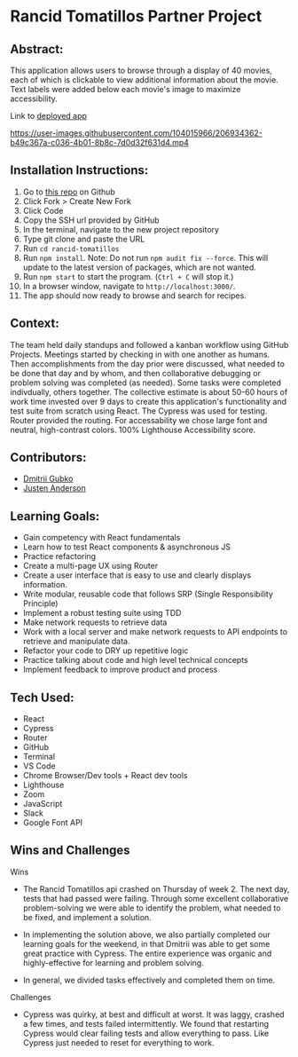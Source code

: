 # Rancid Tomatillos Partner Project
## Abstract:
This application allows users to browse through a display of 40 movies, each of which is clickable to view additional information about the movie. Text labels were added below each movie's image to maximize accessibility. 

Link to [deployed app](https://rancid-tomatillos-puce.vercel.app/)


https://user-images.githubusercontent.com/104015966/206934362-b49c367a-c036-4b01-8b8c-7d0d32f631d4.mp4


## Installation Instructions:
1. Go to [this repo](https://github.com/dgubko/rancid-tomatillos) on Github
2. Click Fork > Create New Fork
3. Click Code
4. Copy the SSH url provided by GitHub
5. In the terminal, navigate to the new project repository
6. Type git clone and paste the URL
7. Run `cd rancid-tomatillos`
8. Run `npm install`. Note: Do not run `npm audit fix --force`. This will update to the latest version of packages, which are not wanted. 
9. Run `npm start` to start the program. (`Ctrl + C` will stop it.)
10. In a browser window, navigate to `http://localhost:3000/`.
11. The app should now ready to browse and search for recipes.  

## Context:
The team held daily standups and followed a kanban workflow using GitHub Projects. Meetings started by checking in with one another as humans. Then accomplishments from the day prior were discussed, what needed to be done that day and by whom, and then collaborative debugging or problem solving was completed (as needed). Some tasks were completed indivdually, others together. The collective estimate is about 50-60 hours of work time invested over 9 days to create this application's functionality and test suite from scratch using React. The Cypress was used for testing. Router provided the routing.
For accessability we chose large font and neutral, high-contrast colors. 100% Lighthouse Accessibility score.

## Contributors:
- [Dmitrii Gubko](https://github.com/dgubko)
- [Justen Anderson](https://github.com/justenanderson-commits)

## Learning Goals:
- Gain competency with React fundamentals
- Learn how to test React components & asynchronous JS
- Practice refactoring
- Create a multi-page UX using Router
- Create a user interface that is easy to use and clearly displays information.
- Write modular, reusable code that follows SRP (Single Responsibility Principle)
- Implement a robust testing suite using TDD
- Make network requests to retrieve data
- Work with a local server and make network requests to API endpoints to retrieve and manipulate data.
- Refactor your code to DRY up repetitive logic
- Practice talking about code and high level technical concepts
- Implement feedback to improve product and process

## Tech Used:
- React
- Cypress
- Router
- GitHub
- Terminal
- VS Code
- Chrome Browser/Dev tools + React dev tools
- Lighthouse
- Zoom
- JavaScript
- Slack
- Google Font API

## Wins and Challenges
Wins
- The Rancid Tomatillos api crashed on Thursday of week 2. The next day, tests that had passed were failing. Through some excellent collaborative problem-solving we were able to identify the problem, what needed to be fixed, and implement a solution. 

- In implementing the solution above, we also partially completed our learning goals for the weekend, in that Dmitrii was able to get some great practice with Cypress. The entire experience was organic and highly-effective for learning and problem solving.

- In general, we divided tasks effectively and completed them on time.

Challenges
- Cypress was quirky, at best and difficult at worst. It was laggy, crashed a few times, and tests failed intermittently. We found that restarting Cypress would clear failing tests and allow everything to pass. Like Cypress just needed to reset for everything to work.


